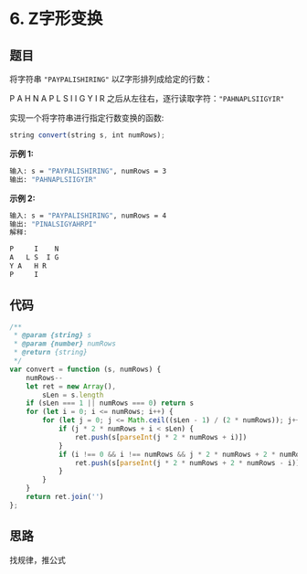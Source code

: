 # 6. Z字形变换

## 题目

将字符串 `"PAYPALISHIRING"` 以Z字形排列成给定的行数：

P   A   H   N
A P L S I I G
Y   I   R
之后从左往右，逐行读取字符：`"PAHNAPLSIIGYIR"`

实现一个将字符串进行指定行数变换的函数:

```js
string convert(string s, int numRows);
```

**示例 1:**

```bash
输入: s = "PAYPALISHIRING", numRows = 3
输出: "PAHNAPLSIIGYIR"
```

**示例 2:**

```bash
输入: s = "PAYPALISHIRING", numRows = 4
输出: "PINALSIGYAHRPI"
解释:

P     I    N
A   L S  I G
Y A   H R
P     I
```

## 代码

```js
/**
 * @param {string} s
 * @param {number} numRows
 * @return {string}
 */
var convert = function (s, numRows) {
    numRows--
    let ret = new Array(),
        sLen = s.length
    if (sLen === 1 || numRows === 0) return s
    for (let i = 0; i <= numRows; i++) {
        for (let j = 0; j <= Math.ceil((sLen - 1) / (2 * numRows)); j++) {
            if (j * 2 * numRows + i < sLen) {
                ret.push(s[parseInt(j * 2 * numRows + i)])
            }
            if (i !== 0 && i !== numRows && j * 2 * numRows + 2 * numRows - i < sLen) {
                ret.push(s[parseInt(j * 2 * numRows + 2 * numRows - i)])
            }
        }
    }
    return ret.join('')
};
```

## 思路

找规律，推公式
